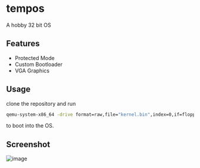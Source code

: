 # tempos
A hobby 32 bit OS

## Features 
- Protected Mode
- Custom Bootloader
- VGA Graphics

## Usage 
clone the repository and run 
```bash
qemu-system-x86_64 -drive format=raw,file="kernel.bin",index=0,if=floppy, -m 128M
```
to boot into the OS.

## Screenshot

![image](https://user-images.githubusercontent.com/43182697/140538527-a9553d71-355a-454a-b3d8-290ea5c52f9e.png)
